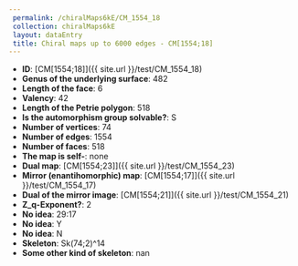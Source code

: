```yaml
--- 
 permalink: /chiralMaps6kE/CM_1554_18 
 collection: chiralMaps6kE
 layout: dataEntry
 title: Chiral maps up to 6000 edges - CM[1554;18]
---
```


- **ID**: [CM[1554;18]]({{ site.url }}/test/CM_1554_18)
- **Genus of the underlying surface**: 482
- **Length of the face**: 6
- **Valency**: 42
- **Length of the Petrie polygon**: 518
- **Is the automorphism group solvable?**: S
- **Number of vertices**: 74
- **Number of edges**: 1554
- **Number of faces**: 518
- **The map is self-**: none
- **Dual map**: [CM[1554;23]]({{ site.url }}/test/CM_1554_23)
- **Mirror (enantihomorphic) map**: [CM[1554;17]]({{ site.url }}/test/CM_1554_17)
- **Dual of the mirror image**: [CM[1554;21]]({{ site.url }}/test/CM_1554_21)
- **Z_q-Exponent?**: 2
- **No idea**:  29:17
- **No idea**: Y
- **No idea**: N
- **Skeleton**: Sk(74;2)^14
- **Some other kind of skeleton**: nan
